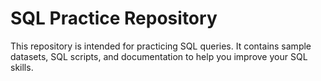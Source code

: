 # SQL Practice Repository

This repository is intended for practicing SQL queries. It contains sample datasets, SQL scripts, and documentation to help you improve your SQL skills.
